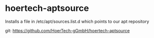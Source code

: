 # hoertech-aptsource
Installs a file in /etc/apt/sources.list.d which points to our apt repository

git: https://github.com/HoerTech-gGmbH/hoertech-aptsource